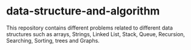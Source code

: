 # data-structure-and-algorithm
This repository contains different problems related to different data structures such as arrays, Strings, Linked List, Stack, Queue, Recursion, Searching, Sorting, trees and Graphs.
